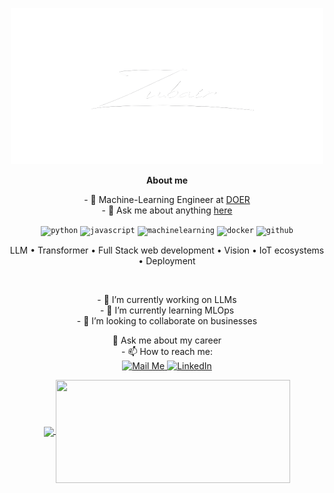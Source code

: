 <p align="center">
  <a href="https://zubaircrackscode.github.io">
    <img height="250px" width="500px" alt="Hello, I'm Zubair. I do open source!" src="./assets/gh-readme-header-transparent.png" />
  </a>
</p>

<p align="center">
  <b>About me</b>
</p>

<p align="center">
  - 💼 Machine-Learning Engineer at <a href="http://doer.com.bd/">DOER</a><br>
  - 💬 Ask me about anything <a href="https://github.com/ZubairCracksCode/ZubairCracksCode/issues">here</a>
</p>

<p align="center">
  <code><img height="40" alt="python" src="https://img.icons8.com/?size=100&id=hZvpN3zV45Yf&format=png&color=000000"></code>
  <code><img height="40" alt="javascript" src="https://img.icons8.com/?size=100&id=Nkym0Ujb8VGI&format=png&color=000000"></code>
  <code><img height="40" alt="machinelearning" src="https://img.icons8.com/?size=100&id=66365&format=png&color=000000"></code>
  <code><img height="40" alt="docker" src="https://img.icons8.com/?size=100&id=zFAYIdFZlGxP&format=png&color=000000"></code>
  <code><img height="40" alt="github" src="https://img.icons8.com/?size=100&id=1kYzi9NIypqq&format=png&color=000000"></code>
</p>

<p align="center">
  LLM &bull; Transformer &bull; Full Stack web development &bull; Vision &bull; IoT ecosystems &bull; Deployment
</p>

<br />

<p align="center">
  - 🔭 I’m currently working on LLMs<br>
  - 🌱 I’m currently learning MLOps<br>
  - 👯 I’m looking to collaborate on businesses
</p>

<p align="center">
  💬 Ask me about my career<br>
  - 📫 How to reach me:<br>
  
  <a href="mailto:zubairazimmiazi@gmail.com">
    <img src="https://img.shields.io/badge/-Mail%20Me-c14438?style=flat&logo=Gmail&logoColor=white" alt="Mail Me">
  </a>

  <a href="https://www.linkedin.com/in/zubair-azim-miazi/">
    <img src="https://img.shields.io/badge/-LinkedIn-0072b1?style=flat&logo=Linkedin&logoColor=white" alt="LinkedIn">
  </a>
</p>

<p align="center">
  <a href="https://github.com/anuraghazra/github-readme-stats">
    <img align="center" src="https://github-readme-stats.vercel.app/api?username=ZubairAzimMiazi&theme=onedark&count_private=true&show_icons=true" width="420px" />
  </a>

  <a href="https://github.com/anuraghazra/github-readme-stats">
    <img align="center" src="https://github-readme-stats.vercel.app/api/top-langs/?username=ZubairAzimMiazi&layout=compact&count_private=true&theme=onedark&count_private=true&show_icons=true" height="165px" width="375px" />
  </a>
</p>

<br />
<br />
